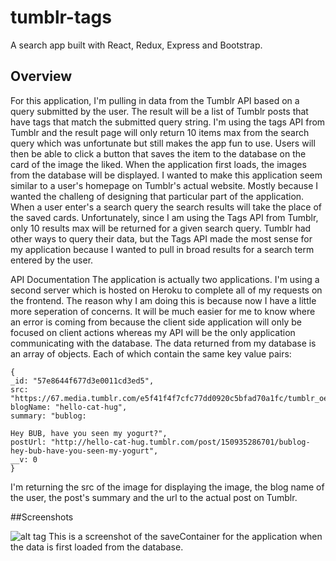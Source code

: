 # tumblr-tags

A search app built with React, Redux, Express and Bootstrap. 

## Overview

For this application, I'm pulling in data from the Tumblr API based on a query submitted by the user. The result will be a list of 
Tumblr posts that have tags that match the submitted query string. I'm using the tags API from Tumblr and the result page will only return 10 items max from the search query which was unfortunate but still makes the app fun to use. Users will then be able to click a button that saves the item to the database on the card of the image the liked. When the application first loads, the images from the database will be displayed. I wanted to make this application seem similar to a user's homepage on Tumblr's actual website. Mostly because I wanted the challeng of designing that particular part of the application. When a user enter's a search query the search results will take the place of the saved cards. Unfortunately, since I am using the Tags API from Tumblr, only 10 results max will be returned for a given search query. Tumblr had other ways to query their data, but the Tags API made the most sense for my application because I wanted to pull in broad results for a search term entered by the user.

API Documentation
The application is actually two applications. I'm using a second server which is hosted on Heroku to complete all 
of my requests on the frontend. The reason why I am doing this is because now I have a little more
seperation of concerns. It will be much easier for me to know where an error is coming from because the client side application will only 
be focused on client actions whereas my API will be the only application communicating with the database. 
The data returned from my database is an array of objects. Each of which contain the same key value pairs:
```
{
_id: "57e8644f677d3e0011cd3ed5",
src: "https://67.media.tumblr.com/e5f41f4f7cfc77dd0920c5bfad70a1fc/tumblr_oe31zoMWTo1vnf5bxo1_400.jpg",
blogName: "hello-cat-hug",
summary: "bublog:

Hey BUB, have you seen my yogurt?",
postUrl: "http://hello-cat-hug.tumblr.com/post/150935286701/bublog-hey-bub-have-you-seen-my-yogurt",
__v: 0
}
```
I'm returning the src of the image for displaying the image, the blog name of the user, the post's summary and the url to the actual post on Tumblr.

##Screenshots

![alt tag](http://i.imgur.com/9vT9nGw.png)
This is a screenshot of the saveContainer for the application when the data is first loaded from the database. 

 
